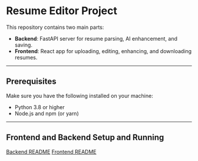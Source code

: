 # Resume Editor Project

This repository contains two main parts:

- **Backend**: FastAPI server for resume parsing, AI enhancement, and saving.
- **Frontend**: React app for uploading, editing, enhancing, and downloading resumes.

---

## Prerequisites

Make sure you have the following installed on your machine:

- Python 3.8 or higher
- Node.js and npm (or yarn)

---

## Frontend and Backend Setup and Running


  [Backend README](../backend/README.md)
  [Frontend README](../frontend/README.md)